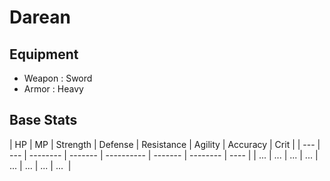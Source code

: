 # Darean

## Equipment

* Weapon : Sword
* Armor : Heavy

## Base Stats

| HP  | MP  | Strength | Defense | Resistance | Agility | Accuracy | Crit |
| --- | --- | -------- | ------- | ---------- | ------- | -------- | ---- |
| ... | ... |   ...    |   ...   |    ...     |   ...   |   ...    | ...  |
